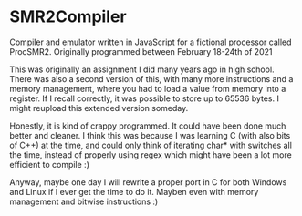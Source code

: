 # SMR2Compiler
Compiler and emulator written in JavaScript for a fictional processor called ProcSMR2. Originally programmed between February 18-24th of 2021

This was originally an assignment I did many years ago in high school. There was also a second version of this, with many more instructions and a memory
management, where you had to load a value from memory into a register. If I recall correctly, it was possible to store up to 65536 bytes. I might reupload
this extended version someday.

Honestly, it is kind of crappy programmed. It could have been done much better and cleaner. I think this was because I was learning C
(with also bits of C++) at the time, and could only think of iterating char* with switches all the time, instead of properly using regex which might
have been a lot more efficient to compile :)

Anyway, maybe one day I will rewrite a proper port in C for both Windows and Linux if I ever get the time to do it. Mayben even with memory management and
bitwise instructions :)
